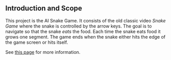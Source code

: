 ## Introduction and Scope

This project is the AI Snake Game. It consists of the old classic video *Snake Game*
where the snake is controlled by the arrow keys. The goal is to navigate so that
the snake *eats* the food. Each time the snake eats food it grows one segment.
The game ends when the snake either hits the edge of the game screen or hits 
itself.

See [this page](https://ai.osoyalce.com/) for more information.
